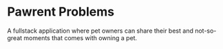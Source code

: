 # Pawrent Problems 
A fullstack application where pet owners can share their best and not-so-great moments that comes with owning a pet. 
